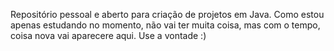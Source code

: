 Repositório pessoal e aberto para criação de projetos em Java. Como estou apenas estudando no momento, não vai ter muita coisa, mas com o tempo, coisa nova vai aparecere aqui. Use a vontade :)

